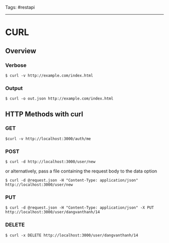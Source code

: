 Tags: #restapi

---

# CURL

## Overview

### Verbose

```
$ curl -v http://example.com/index.html
```

### Output

```
$ curl -o out.json http://example.com/index.html
```

## HTTP Methods with curl

### GET

```
$curl -v http://localhost:3000/auth/me
```

### POST

```
$ curl -d http://localhost:3000/user/new
```

or alternatively, pass a file containing the request body to the data option

```
$ curl -d @request.json -H "Content-Type: application/json" http://localhost:3000/user/new
```

### PUT

```
$ curl -d @request.json -H "Content-Type: application/json" -X PUT http://localhost:3000/user/dangvanthanh/14
```

### DELETE

```
$ curl -x DELETE http://localhost:3000/user/dangvanthanh/14

```